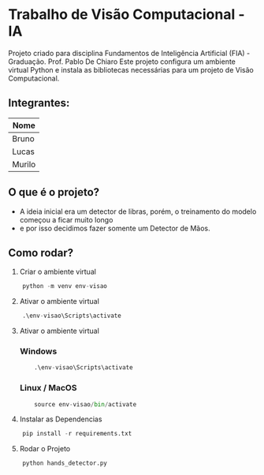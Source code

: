 # Trabalho de Visão Computacional - IA
Projeto criado para disciplina Fundamentos de Inteligência Artificial (FIA) - Graduação. Prof. Pablo De Chiaro
Este projeto configura um ambiente virtual Python e instala as bibliotecas necessárias para um projeto de Visão Computacional.

## Integrantes: 
| Nome    |
|---------|
| Bruno   |
| Lucas   |
| Murilo  |



## O que é o projeto?

- A ideia inicial era um detector de libras, porém, o treinamento do modelo começou a ficar muito longo
- e por isso decidimos fazer somente um Detector de Mãos.

## Como rodar?

1. Criar o ambiente virtual

```python
    python -m venv env-visao
```

2. Ativar o ambiente virtual

```python
    .\env-visao\Scripts\activate
```
3. Ativar o ambiente virtual
    ### Windows
    ```python
        .\env-visao\Scripts\activate
    ```
    ### Linux / MacOS
    ```python
        source env-visao/bin/activate
    ```    

4. Instalar as Dependencias

```python
    pip install -r requirements.txt
```

5. Rodar o Projeto

```python
    python hands_detector.py
```
